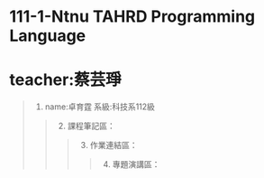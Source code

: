   111-1-Ntnu TAHRD Programming Language
====================
# teacher:蔡芸琤
> 1.  name:卓育霆
>     系級:科技系112級
>> 2. 課程筆記區：
>>> 3. 作業連結區：
>>>> 4. 專題演講區：

